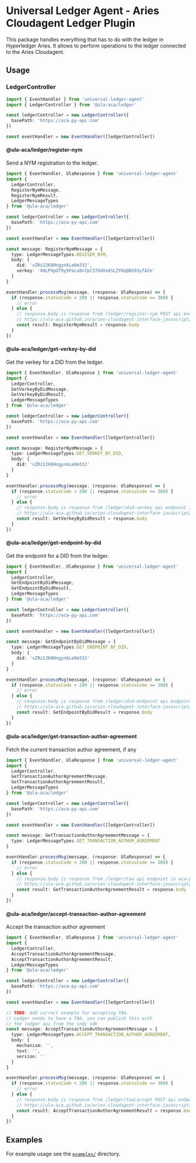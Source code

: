 # Universal Ledger Agent - Aries Cloudagent Ledger Plugin

This package handles everything that has to do with the ledger in Hyperledger Aries. It allows to perform operations to the ledger connected to the Aries Cloudagent.

## Usage

### LedgerController

```typescript
import { EventHandler } from 'universal-ledger-agent'
import { LedgerController } from '@ula-aca/ledger'

const ledgerController = new LedgerController({
  basePath: 'https://aca-py-api.com'
})

const eventHandler = new EventHandler([ledgerController])
```

#### @ula-aca/ledger/register-nym

Send a NYM registration to the ledger.

```typescript
import { EventHandler, UlaResponse } from 'universal-ledger-agent'
import {
  LedgerController,
  RegisterNymMessage,
  RegisterNymResult,
  LedgerMessageTypes
} from '@ula-aca/ledger'

const ledgerController = new LedgerController({
  basePath: 'https://aca-py-api.com'
})

const eventHandler = new EventHandler([ledgerController])

const message: RegisterNymMessage = {
  type: LedgerMessageTypes.REGISER_NYM,
  body: {
    did: 'xZRz2JK8HngynkLe6m33J',
    verkey: 'XHLPXpGT9y5PaLo8n7pt379dXx6SLZYHqQN393yfA2e'
  }
}

eventHandler.processMsg(message, (response: UlaResponse) => {
  if (response.statusCode < 200 || response.statusCode >= 300) {
    // error
  } else {
    // response.body is response from /ledger/register-nym POST api endpoint in aca-py
    // https://ula-aca.github.io/aries-cloudagent-interface-javascript/#/ledger/post_ledger_register_nym
    const result: RegisterNymResult = response.body
  }
})
```

#### @ula-aca/ledger/get-verkey-by-did

Get the verkey for a DID from the ledger.

```typescript
import { EventHandler, UlaResponse } from 'universal-ledger-agent'
import {
  LedgerController,
  GetVerkeyByDidMessage,
  GetVerkeyByDidResult,
  LedgerMessageTypes
} from '@ula-aca/ledger'

const ledgerController = new LedgerController({
  basePath: 'https://aca-py-api.com'
})

const eventHandler = new EventHandler([ledgerController])

const message: RegisterNymMessage = {
  type: LedgerMessageTypes.GET_VERKEY_BY_DID,
  body: {
    did: 'xZRz2JK8HngynkLe6m33J'
  }
}

eventHandler.processMsg(message, (response: UlaResponse) => {
  if (response.statusCode < 200 || response.statusCode >= 300) {
    // error
  } else {
    // response.body is response from /ledger/did-verkey api endpoint in aca-py
    // https://ula-aca.github.io/aries-cloudagent-interface-javascript/#/ledger/get_ledger_did_verkey
    const result: GetVerkeyByDidResult = response.body
  }
})
```

#### @ula-aca/ledger/get-endpoint-by-did

Get the endpoint for a DID from the ledger.

```typescript
import { EventHandler, UlaResponse } from 'universal-ledger-agent'
import {
  LedgerController,
  GetEndpointByDidMessage,
  GetEndpointByDidResult,
  LedgerMessageTypes
} from '@ula-aca/ledger'

const ledgerController = new LedgerController({
  basePath: 'https://aca-py-api.com'
})

const eventHandler = new EventHandler([ledgerController])

const message: GetEndpointByDidMessage = {
  type: LedgerMessageTypes.GET_ENDPOINT_BY_DID,
  body: {
    did: 'xZRz2JK8HngynkLe6m33J'
  }
}

eventHandler.processMsg(message, (response: UlaResponse) => {
  if (response.statusCode < 200 || response.statusCode >= 300) {
    // error
  } else {
    // response.body is response from /ledger/did-endpoint api endpoint in aca-py
    // https://ula-aca.github.io/aries-cloudagent-interface-javascript/#/ledger/get_ledger_did_endpoint
    const result: GetEndpointByDidResult = response.body
  }
})
```

#### @ula-aca/ledger/get-transaction-author-agreement

Fetch the current transaction author agreement, if any

```typescript
import { EventHandler, UlaResponse } from 'universal-ledger-agent'
import {
  LedgerController,
  GetTransactionAuthorAgreementMessage,
  GetTransactionAuthorAgreementResult,
  LedgerMessageTypes
} from '@ula-aca/ledger'

const ledgerController = new LedgerController({
  basePath: 'https://aca-py-api.com'
})

const eventHandler = new EventHandler([ledgerController])

const message: GetTransactionAuthorAgreementMessage = {
  type: LedgerMessageTypes.GET_TRANSACTION_AUTHOR_AGREEMENT
}

eventHandler.processMsg(message, (response: UlaResponse) => {
  if (response.statusCode < 200 || response.statusCode >= 300) {
    // error
  } else {
    // response.body is response from /ledger/taa api endpoint in aca-py
    // https://ula-aca.github.io/aries-cloudagent-interface-javascript/#/ledger/get_ledger_taa
    const result: GetTransactionAuthorAgreementResult = response.body
  }
})
```

#### @ula-aca/ledger/accept-transaction-author-agreement

Accept the transaction author agreement

```typescript
import { EventHandler, UlaResponse } from 'universal-ledger-agent'
import {
  LedgerController,
  AcceptTransactionAuthorAgreementMessage,
  AcceptTransactionAuthorAgreementResult,
  LedgerMessageTypes
} from '@ula-aca/ledger'

const ledgerController = new LedgerController({
  basePath: 'https://aca-py-api.com'
})

const eventHandler = new EventHandler([ledgerController])

// TODO: Add correct example for accepting TAA.
// Ledger needs to have a TAA, you can publish this with
// the ledger api from the indy sdk
const message: AcceptTransactionAuthorAgreementMessage = {
  type: LedgerMessageTypes.ACCEPT_TRANSACTION_AUTHOR_AGREEMENT,
  body: {
    mechanism: '',
    text: '',
    version: ''
  }
}

eventHandler.processMsg(message, (response: UlaResponse) => {
  if (response.statusCode < 200 || response.statusCode >= 300) {
    // error
  } else {
    // response.body is response from /ledger/taa/accept POST api endpoint in aca-py
    // https://ula-aca.github.io/aries-cloudagent-interface-javascript/#/ledger/post_ledger_taa_accept
    const result: AcceptTransactionAuthorAgreementResult = response.body
  }
})
```

## Examples

For example usage see the [`examples/`](./examples) directory.
